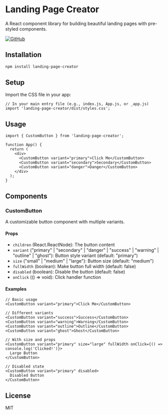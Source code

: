 # Landing Page Creator

A React component library for building beautiful landing pages with pre-styled components.

[![GitHub](https://img.shields.io/badge/GitHub-Repository-blue)](https://github.com/mohamedahmede/landing-page-creator)

## Installation

```bash
npm install landing-page-creator
```

## Setup

Import the CSS file in your app:

```tsx
// In your main entry file (e.g., index.js, App.js, or _app.js)
import 'landing-page-creator/dist/styles.css';
```

## Usage

```tsx
import { CustomButton } from 'landing-page-creator';

function App() {
  return (
    <div>
      <CustomButton variant="primary">Click Me</CustomButton>
      <CustomButton variant="secondary">Secondary</CustomButton>
      <CustomButton variant="danger">Danger</CustomButton>
    </div>
  );
}
```

## Components

### CustomButton

A customizable button component with multiple variants.

#### Props

- `children` (React.ReactNode): The button content
- `variant` ("primary" | "secondary" | "danger" | "success" | "warning" | "outline" | "ghost"): Button style variant (default: "primary")
- `size` ("small" | "medium" | "large"): Button size (default: "medium")
- `fullWidth` (boolean): Make button full width (default: false)
- `disabled` (boolean): Disable the button (default: false)
- `onClick` (() => void): Click handler function

#### Examples

```tsx
// Basic usage
<CustomButton variant="primary">Click Me</CustomButton>

// Different variants
<CustomButton variant="success">Success</CustomButton>
<CustomButton variant="warning">Warning</CustomButton>
<CustomButton variant="outline">Outline</CustomButton>
<CustomButton variant="ghost">Ghost</CustomButton>

// With size and props
<CustomButton variant="primary" size="large" fullWidth onClick={() => console.log('Clicked!')}>
  Large Button
</CustomButton>

// Disabled state
<CustomButton variant="primary" disabled>
  Disabled Button
</CustomButton>
```

## License

MIT
